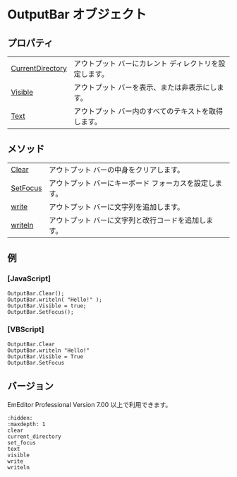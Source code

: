 # OutputBar オブジェクト

## プロパティ

|     |     |
| --- | --- |
| [CurrentDirectory](current_directory) | アウトプット バーにカレント ディレクトリを設定します。 |
| [Visible](visible) | アウトプット バーを表示、または非表示にします。 |
| [Text](text) | アウトプット バー内のすべてのテキストを取得します。 |

## メソッド

|     |     |
| --- | --- |
| [Clear](clear) | アウトプット バーの中身をクリアします。 |
| [SetFocus](set_focus) | アウトプット バーにキーボード フォーカスを設定します。 |
| [write](write) | アウトプット バーに文字列を追加します。 |
| [writeln](writeln) | アウトプット バーに文字列と改行コードを追加します。 |

## 例

### \[JavaScript\]

```
OutputBar.Clear();
OutputBar.writeln( "Hello!" );
OutputBar.Visible = true;
OutputBar.SetFocus();
```

### \[VBScript\]

```
OutputBar.Clear
OutputBar.writeln "Hello!"
OutputBar.Visible = True
OutputBar.SetFocus
```

## バージョン

EmEditor Professional Version 7.00 以上で利用できます。


```{toctree}
:hidden:
:maxdepth: 1
clear
current_directory
set_focus
text
visible
write
writeln
```
